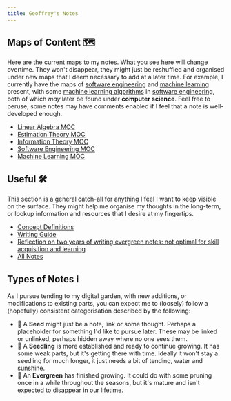 ```yaml
---
title: Geoffrey's Notes
---
```


## Maps of Content 🗺️

Here are the current maps to my notes. What you see here will change overtime.
They won't disappear, they might just be reshuffled and organised under new maps
that I deem necessary to add at a later time. For example, I currently have the
maps of [software engineering](public/software-engineering.md) and [machine
learning](public/machine-learning.md) present, with some [machine learning
algorithms](public/dbscan.md) in [software
engineering](public/software-engineering.md), both of which _may_ later be
found under **computer science**. Feel free to peruse, some notes may have
comments enabled if I feel that a note is well-developed enough.

- [Linear Algebra MOC](public/linear-algebra.md)
- [Estimation Theory MOC](public/estimation-theory.md)
- [Information Theory MOC](public/information-theory.md)
- [Software Engineering MOC](public/software-engineering.md)
- [Machine Learning MOC](public/machine-learning.md)

## Useful 🛠️

This section is a general catch-all for anything I feel I want to keep visible
on the surface. They might help me organise my thoughts in the long-term, or
lookup information and resources that I desire at my fingertips.

- [Concept Definitions](public/concept-definitions.md)
- [Writing Guide](https://salman.io/public/writing/)
- [Reflection on two years of writing evergreen notes: not optimal for skill acquisition and learning](https://engineeringideas.substack.com/p/reflection-on-two-years-of-writing)
- [All Notes](/public)

## Types of Notes ℹ️

As I pursue tending to my digital garden, with new additions, or modifications
to existing parts, you can expect me to (loosely) follow a (hopefully)
consistent categorisation described by the following:

- 🌰 A **Seed** might just be a note, link or some thought. Perhaps a
  placeholder for something I'd like to pursue later. These may be linked or
  unlinked, perhaps hidden away where no one sees them.
- 🌱 A **Seedling** is more established and ready to continue growing. It has 
  some weak parts, but it's getting there with time. Ideally it won't stay 
  a seedling for much longer, it just needs a bit of tending, water and sunshine.
- 🌲 An **Evergreen** has finished growing. It could do with some pruning once
  in a while throughout the seasons, but it's mature and isn't expected to
  disappear in our lifetime.
